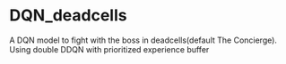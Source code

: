 # DQN_deadcells
A DQN model to fight with the boss in deadcells(default The Concierge).
Using double DDQN with prioritized experience buffer
